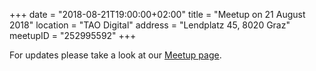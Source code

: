 +++
date = "2018-08-21T19:00:00+02:00"
title = "Meetup on 21 August 2018"
location = "TAO Digital"
address = "Lendplatz 45, 8020 Graz"
meetupID = "252995592"
+++

For updates please take a look at our
[Meetup page](https://www.meetup.com/Graz-Open-Source-Meetup/events/lbbhjlyxlbcc/).

